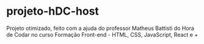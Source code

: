 # projeto-hDC-host
 Projeto otimizado, feito com a ajuda do professor Matheus Battisti do Hora de Codar no curso Formação Front-end - HTML, CSS, JavaScript, React e +
